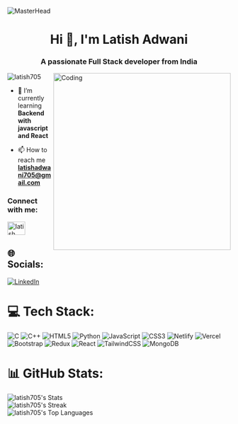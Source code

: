 ![MasterHead](https://img.freepik.com/free-vector/science-project-twitch-banner_23-2150894772.jpg?w=1480&t=st=1702893561~exp=1702894161~hmac=c9c9b4b47174aadfc6061c65c4120a78e514d49d7b7296b559c4277903667a56)

<h1 align="center">Hi 👋, I'm Latish Adwani</h1>
<h3 align="center">A passionate Full Stack developer from India</h3>

  <img align="right" width="400" alt="Coding" src="https://github.com/Latish705/Latish705/assets/104522651/204f98c2-5e10-4ab2-bb8d-8330c00babd0">



<p align="left"> <img  src="https://komarev.com/ghpvc/?username=latish705&label=Profile%20views&color=0e75b6&style=flat" alt="latish705" /> </p>



- 🌱 I’m currently learning **Backend with javascript and React**

- 📫 How to reach me **latishadwani705@gmail.com**

<h3 align="left">Connect with me:</h3>
<p align="left">
<a href="https://linkedin.com/in/latish adwani" target="blank"><img align="center" src="https://raw.githubusercontent.com/rahuldkjain/github-profile-readme-generator/master/src/images/icons/Social/linked-in-alt.svg" alt="latish adwani" height="30" width="40" /></a>
</p>

## 🌐 Socials:
[![LinkedIn](https://img.shields.io/badge/LinkedIn-%230077B5.svg?logo=linkedin&logoColor=white)](https://www.linkedin.com/in/latish-adwani-65b01923a/)

# 💻 Tech Stack:
![C](https://img.shields.io/badge/c-%2300599C.svg?style=for-the-badge&logo=c&logoColor=white) ![C++](https://img.shields.io/badge/c++-%2300599C.svg?style=for-the-badge&logo=c%2B%2B&logoColor=white) ![HTML5](https://img.shields.io/badge/html5-%23E34F26.svg?style=for-the-badge&logo=html5&logoColor=white) ![Python](https://img.shields.io/badge/python-3670A0?style=for-the-badge&logo=python&logoColor=ffdd54) ![JavaScript](https://img.shields.io/badge/javascript-%23323330.svg?style=for-the-badge&logo=javascript&logoColor=%23F7DF1E) ![CSS3](https://img.shields.io/badge/css3-%231572B6.svg?style=for-the-badge&logo=css3&logoColor=white) ![Netlify](https://img.shields.io/badge/netlify-%23000000.svg?style=for-the-badge&logo=netlify&logoColor=#00C7B7) ![Vercel](https://img.shields.io/badge/vercel-%23000000.svg?style=for-the-badge&logo=vercel&logoColor=white) ![Bootstrap](https://img.shields.io/badge/bootstrap-%238511FA.svg?style=for-the-badge&logo=bootstrap&logoColor=white) ![Redux](https://img.shields.io/badge/redux-%23593d88.svg?style=for-the-badge&logo=redux&logoColor=white) ![React](https://img.shields.io/badge/react-%2320232a.svg?style=for-the-badge&logo=react&logoColor=%2361DAFB) ![TailwindCSS](https://img.shields.io/badge/tailwindcss-%2338B2AC.svg?style=for-the-badge&logo=tailwind-css&logoColor=white) ![MongoDB](https://img.shields.io/badge/MongoDB-%234ea94b.svg?style=for-the-badge&logo=mongodb&logoColor=white)

# 📊 GitHub Stats:
![latish705's Stats](https://github-readme-stats.vercel.app/api?username=latish705&theme=dracula&show_icons=true&hide_border=true&count_private=true)<br/>
![latish705's Streak](https://github-readme-streak-stats.herokuapp.com/?user=latish705&theme=dracula&hide_border=true)<br/>
![latish705's Top Languages](https://github-readme-stats.vercel.app/api/top-langs/?username=latish705&theme=dracula&show_icons=true&hide_border=true&layout=compact)


